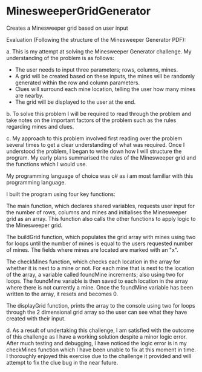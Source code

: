 # MinesweeperGridGenerator
Creates a Minesweeper grid based on user input

Evaluation (Following the structure of the Minesweeper Generator PDF):

a. This is my attempt at solving the Minesweeper Generator challenge. My understanding of the problem is as follows:

   -  The user needs to input three parameters; rows, columns, mines.
   -  A grid will be created based on these inputs, the mines will be randomly generated within the row and column parameters.
   -  Clues will surround each mine location, telling the user how many mines are nearby.
   -  The grid will be displayed to the user at the end.

b. To solve this problem I will be required to read through the problem and take notes on the important factors of the problem such as the rules regarding mines and clues. 

c. My approach to this problem involved first reading over the problem several times to get a clear understanding of what was required. Once I understood the problem, I began to write down how I will structure the program. My early plans summarised the rules of the Minesweeper grid and the functions which I would use. 

My programming language of choice was c# as i am most familiar with this programming language. 

I built the program using four key functions: 

The main function, which declares shared variables, requests user input for the number of rows, columns and mines and initialises the Minesweeper grid as an array. This function also calls the other functions to apply logic to the Minesweeper grid. 

The buildGrid function, which populates the grid array with mines using two for loops until the number of mines is equal to the users requested number of mines. The fields where mines are located are marked with an "x".

The checkMines function, which checks each location in the array for whether it is next to a mine or not. For each mine that is next to the location of the array, a variable called foundMine increments; also using two for loops. The foundMine variable is then saved to each location in the array where there is not currently a mine. Once the foundMine variable has been written to the array, it resets and becomes 0.

The displayGrid function, prints the array to the console using two for loops through the 2 dimensional grid array so the user can see what they have created with their input.

d. As a result of undertaking this challenge, I am satisfied with the outcome of this challenge as I have a working solution despite a minor logic error. After much testing and debugging, I have noticed the logic error is in my checkMines function which I have been unable to fix at this moment in time. I thoroughly enjoyed this exercise due to the challenge it provided and will attempt to fix the clue bug in the near future.
